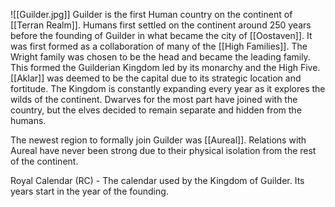 ![[Guilder.jpg]]
Guilder is the first Human country on the continent of [[Terran Realm]]. Humans first settled on the continent around 250 years before the founding of Guilder in what became the city of [[Oostaven]]. It was first formed as a collaboration of many of the [[High Families]]. The Wright family was chosen to be the head and became the leading family. This formed the Guilderian Kingdom led by its monarchy and the High Five. [[Aklar]] was deemed to be the capital due to its strategic location and fortitude. The Kingdom is constantly expanding every year as it explores the wilds of the continent. Dwarves for the most part have joined with the country, but the elves decided to remain separate and hidden from the humans. 

The newest region to formally join Guilder was [[Aureal]]. Relations with Aureal have never been strong due to their physical isolation from the rest of the continent.

Royal Calendar (RC) - The calendar used by the Kingdom of Guilder. Its years start in the year of the founding.